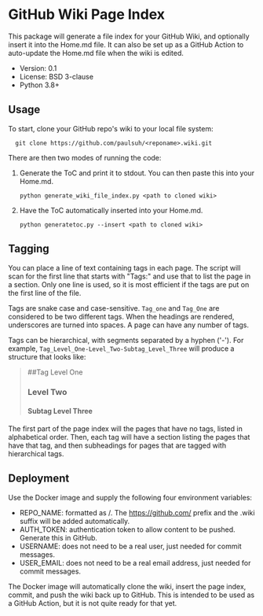 # GitHub Wiki Page Index

This package will generate a file index for your GitHub Wiki, and
optionally insert it into the Home.md file. It can also be set up as 
a GitHub Action to auto-update the Home.md file when the wiki is 
edited. 

* Version: 0.1
* License: BSD 3-clause
* Python 3.8+

## Usage

To start, clone your GitHub repo's wiki to your local file system:
```
  git clone https://github.com/paulsuh/<reponame>.wiki.git
```

There are then two modes of running the code: 

1) Generate the ToC and print it to stdout. You can then paste this 
   into your Home.md. 
    ```
    python generate_wiki_file_index.py <path to cloned wiki>
    ```

2) Have the ToC automatically inserted into your Home.md.

    ```
    python generatetoc.py --insert <path to cloned wiki>
    ```

## Tagging

You can place a line of text containing tags in each page. The 
script will scan for the first line that starts with "Tags:" and use 
that to list the page in a section. Only one line is used, so it is 
most efficient if the tags are put on the first line of the file. 

Tags are snake case and case-sensitive. `Tag_one` and `Tag_One` are 
considered to be two different tags. When the headings are rendered, 
underscores are turned into spaces. A page can have any number of 
tags.   

Tags can be hierarchical, with segments separated by a hyphen ('-'). 
For example, `Tag_Level_One-Level_Two-Subtag_Level_Three` will produce 
a structure that looks like:  

>##Tag Level One
>### Level Two
>#### Subtag Level Three

The first part of the page index will the pages that have no tags, 
listed in alphabetical order. Then, each tag will have a section 
listing the pages that have that tag, and then subheadings for pages 
that are tagged with hierarchical tags. 

## Deployment

Use the Docker image and supply the following four environment 
variables: 
* REPO_NAME: formatted as <username>/<reponame>. The 
  https://github.com/ prefix and the .wiki suffix will be added 
  automatically. 
* AUTH_TOKEN: authentication token to allow content to be pushed. 
  Generate this in GitHub. 
* USERNAME: does not need to be a real user, just needed for 
  commit messages. 
* USER_EMAIL: does not need to be a real email address, just needed for 
    commit messages.

The Docker image will automatically clone the wiki, insert the page 
index, commit, and push the wiki back up to GitHub. This is intended 
to be used as a GitHub Action, but it is not quite ready for that yet. 

